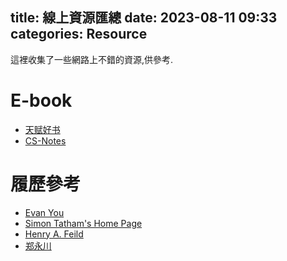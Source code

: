 title: 線上資源匯總
date: 2023-08-11 09:33
categories: Resource
---

這裡收集了一些網路上不錯的資源,供參考.

# E-book

- [天赋好书](https://www.cntofu.com/)
- [CS-Notes](https://github.com/CyC2018/CS-Notes)

# 履歷參考

- [Evan You](https://evanyou.me/)
- [Simon Tatham's Home Page](https://www.chiark.greenend.org.uk/~sgtatham/)
- [Henry A. Feild](https://hank.feild.org/index.html)
- [郑永川](https://cyc2018.github.io/page.html)